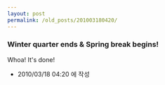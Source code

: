 ```yaml
---
layout: post
permalink: /old_posts/201003180420/
---
```


### Winter quarter ends &amp; Spring break begins!

Whoa! It's done!



- 2010/03/18 04:20 에 작성